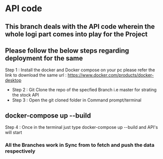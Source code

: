 # API code
## This branch deals with the API code wherein the whole logi part comes into play for the Project 

## Please follow the below steps regarding deployment for the same

Step 1 : Install the docker and Docker compose on your pc please refer the link to download the same
url : https://www.docker.com/products/docker-desktop
- Step 2 : Git Clone the repo of the specfied Branch i.e master for strating the stock API
- Step 3 : Open the git cloned folder in Command prompt/terminal
## docker-compose up --build
Step 4 : Once in the terminal just type docker-compose up --build and API's will start
### All the Branches work in Sync from to fetch and push the data respectively

